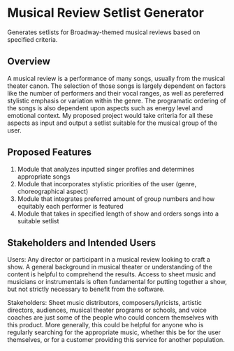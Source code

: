 # Musical Review Setlist Generator
Generates setlists for Broadway-themed musical reviews based on specified criteria.

## Overview

A musical review is a performance of many songs, usually from the musical theater canon. The selection of those songs is largely dependent on factors like the number of performers and their vocal ranges, as well as pereferred stylistic emphasis or variation within the genre. The programatic ordering of the songs is also dependent upon aspects such as energy level and emotional context. My proposed project would take criteria for all these aspects as input and output a setlist suitable for the musical group of the user.

## Proposed Features

1. Module that analyzes inputted singer profiles and determines appropriate songs
2. Module that incorporates stylistic priorities of the user (genre, choreographical aspect)
3. Module that integrates preferred amount of group numbers and how equitably each performer is featured
4. Module that takes in specified length of show and orders songs into a suitable setlist

## Stakeholders and Intended Users

Users: Any director or participant in a musical review looking to craft a show. A general background in musical theater or understanding of the content is helpful to comprehend the results. Access to sheet music and musicians or instrumentals is often fundamental for putting together a show, but not strictly necessary to benefit from the software.

Stakeholders: Sheet music distributors, composers/lyricists, artistic directors, audiences, musical theater programs or schools, and voice coaches are just some of the people who could concern themselves with this product. More generally, this could be helpful for anyone who is regularly searching for the appropriate music, whether this be for the user themselves, or for a customer providing this service for another population.
